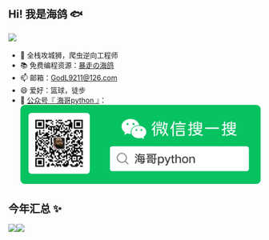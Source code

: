 <!--
## Hi there 👋
-->
<!--
**GodL9211/GodL9211** is a ✨ _special_ ✨ repository because its `README.md` (this file) appears on your GitHub profile.

Here are some ideas to get you started:

- 🔭 I’m currently working on ...
- 🌱 I’m currently learning ...
- 👯 I’m looking to collaborate on ...
- 🤔 I’m looking for help with ...
- 💬 Ask me about ...
- 📫 How to reach me: ...
- 😄 Pronouns: ...
- ⚡ Fun fact: ...
-->


## Hi! 我是海鸽 🐟

![](https://komarev.com/ghpvc/?username=GodL9211&color=brightgreen)

- 🐧 全栈攻城狮，爬虫逆向工程师
- 📚 免费编程资源：<a href="https://godl9211.github.io/" target="_blank">暴走の海鸽</a>
- 📫 邮箱：GodL9211@126.com
- 😄 爱好：篮球，徒步
- 🌱 <a href="https://github.com/GodL9211/GodL9211/blob/main/%E6%B5%B7%E5%93%A5python.png" target="_blank">公众号『 海哥python 』</a>： ![公众号：海哥python](https://github.com/GodL9211/GodL9211/blob/main/%E6%B5%B7%E5%93%A5python.png)

## 今年汇总 ✨

<img align="" height="167px" src="https://github-readme-stats.vercel.app/api?username=GodL9211&hide_title=true&hide_border=true&show_icons=true&include_all_commits=true&line_height=23&bg_color=0,EC6C6C,FFD479,FFFC79,73FA79&theme=graywhite&locale=cn" /><img align="" height="167px" src="https://github-readme-stats.vercel.app/api/top-langs/?username=GodL9211&hide_title=true&hide_border=true&layout=compact&bg_color=0,73FA79,73FDFF,D783FF&theme=graywhite&locale=cn" />
